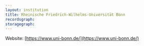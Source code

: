 ```yaml
---
layout: institution
title: Rheinische Friedrich-Wilhelms-Universität Bonn
recordsgraph: 
storagegraph: 
---
```


Website: [https://www.uni-bonn.de/](https://www.uni-bonn.de/)
